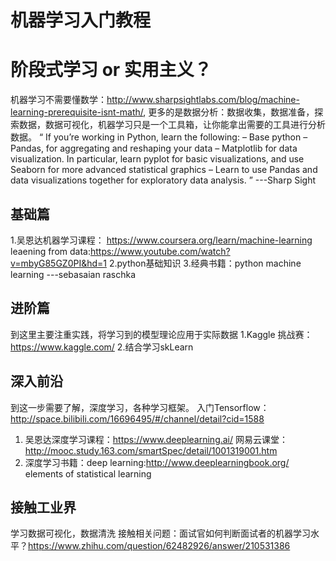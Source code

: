 # 机器学习入门教程
# 阶段式学习 or 实用主义？
 机器学习不需要懂数学：http://www.sharpsightlabs.com/blog/machine-learning-prerequisite-isnt-math/,
 更多的是数据分析：数据收集，数据准备，探索数据，数据可视化，机器学习只是一个工具箱，让你能拿出需要的工具进行分析数据。
“ If you’re working in Python, learn the following:
 – Base python
 – Pandas, for aggregating and reshaping your data
 – Matplotlib for data visualization. In particular, learn pyplot for basic visualizations, and use Seaborn for more advanced statistical   graphics
 – Learn to use Pandas and data visualizations together for exploratory data analysis.
 ”
 ---Sharp Sight

## 基础篇
1.吴恩达机器学习课程： https://www.coursera.org/learn/machine-learning
  leaening from data:https://www.youtube.com/watch?v=mbyG85GZ0PI&hd=1
2.python基础知识
3.经典书籍：python machine learning ---sebasaian raschka

## 进阶篇
到这里主要注重实践，将学习到的模型理论应用于实际数据
1.Kaggle 挑战赛：https://www.kaggle.com/
2.结合学习skLearn

## 深入前沿
到这一步需要了解，深度学习，各种学习框架。
入门Tensorflow：http://space.bilibili.com/16696495/#/channel/detail?cid=1588
1. 吴恩达深度学习课程：https://www.deeplearning.ai/
   网易云课堂：http://mooc.study.163.com/smartSpec/detail/1001319001.htm
2. 深度学习书籍：deep learning:http://www.deeplearningbook.org/
   elements of statistical learning
   
## 接触工业界
学习数据可视化，数据清洗
接触相关问题：面试官如何判断面试者的机器学习水平？https://www.zhihu.com/question/62482926/answer/210531386
